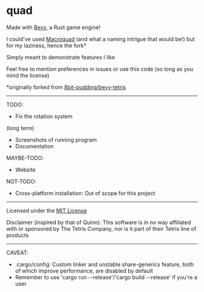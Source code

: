 # quad

Made with [Bevy](https://github.com/bevyengine/bevy), a Rust game engine!

I could've used [Macroquad](https://macroquad.rs/) (and what a naming intrigue that would be!) but for my laziness, hence the fork*

Simply meant to demonstrate features I like

Feel free to mention preferences in issues or use this code (so long as you mind the license)

\*originally forked from [8bit-pudding/bevy-tetris](https://github.com/8bit-pudding/bevy-tetris)
___

TODO:
* Fix the rotation system

(long term)
* Screenshots of running program
* Documentation

MAYBE-TODO:
* Website

NOT-TODO:
* Cross-platform installation: Out of scope for this project
___

Licensed under the [MIT License](https://opensource.org/licenses/MIT)

Disclaimer (inspired by that of Quinn): This software is in no way affiliated with or sponsored by The Tetris Company, nor is it part of their Tetris line of products
___

CAVEAT:
* .cargo/config: Custom linker and unstable share-generics feature, both of which improve performance, are disabled by default
* Remember to use 'cargo run --release'/'cargo build --release' if you're a user
